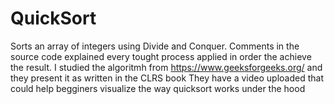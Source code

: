 # QuickSort
Sorts an array of integers using Divide and Conquer.
Comments in the source code explained every tought process applied in order the achieve the result.
I studied the algoritmh from https://www.geeksforgeeks.org/ and they present it as written in the CLRS book
They have a video uploaded that could help begginers visualize the way quicksort works under the hood
